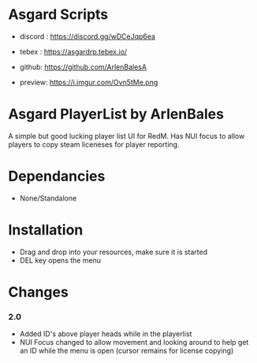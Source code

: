 # Asgard Scripts
- discord : https://discord.gg/wDCeJqp6ea
- tebex : https://asgardrp.tebex.io/
- github: https://github.com/ArlenBalesA

- preview: https://i.imgur.com/Ovn5tMe.png

# Asgard PlayerList by ArlenBales
A simple but good lucking player list UI for RedM. Has NUI focus to allow players to copy steam liceneses for player reporting.

# Dependancies
- None/Standalone

# Installation
- Drag and drop into your resources, make sure it is started
- DEL key opens the menu

# Changes
### 2.0
- Added ID's above player heads while in the playerlist
- NUI Focus changed to allow movement and looking around to help get an ID while the menu is open (cursor remains for license copying)
